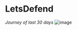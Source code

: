 # LetsDefend
*Journey of last 30 days*
![image](https://github.com/user-attachments/assets/96b047c4-30ac-4c6e-b7b1-2f68adff8dea)
